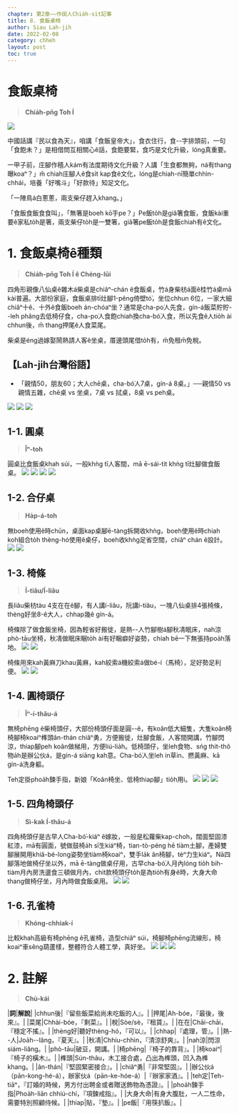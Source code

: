 ```yaml
---
chapter: 第2章——作田人Chia̍h-si̍t記事
title: 8. 食飯桌椅
author: Siau Lah-jih
date: 2022-02-08
category: chheh
layout: post
toc: true
---
```


# 食飯桌椅
> **Chia̍h-pn̄g Toh Í**

![](../too5/10/10-1-1.食飯桌李.jpg)

中國話講『民以食為天』，咱講「食飯皇帝大」，食衣住行，食--字排頭前，一句「食飽未？」是相借問互相關心ê話，食飽要緊，食巧是文化升級，lóng真重要。

一甲子前，庄腳作穡人kám有法度期待文化升級？人講「生食都無夠，ná有thang曝koaⁿ？」m̄ chiah庄腳人ê食si̍t kap食ê文化，lóng是chiah-nī簡單chhìn-chhái，培養「好嘴斗」「好款待」知足文化。

「一陣鳥á白蔥蔥，兩支柴仔趕入khang。」

「食飯食飯食食叫」，「無箸是boeh kō͘手pe？」Pe飯to̍h是giâ箸食飯，食飯kài重要ê家私to̍h是箸，兩支柴仔to̍h是一雙箸，giâ箸pe飯to̍h是食飯chiah有ê文化。

# 1. 食飯桌椅ê種類
>**Chia̍h-pn̄g Toh Í ê Chéng-lūi**

四角形親像八仙桌ê雜木á柴桌是chiâⁿ-chán ê食飯桌，竹á身柴枋á面ê桂竹á桌mā kài普遍。大部份家庭，食飯桌排tī灶腳1-pêng倚壁tó͘，坐位chhun 6位，一家大細chiâⁿ十ê、十外ê食飯boeh án-chóaⁿ坐？通常是cha-po͘人先食，gín-á飯菜貯貯--leh phâng去低椅仔食，cha-po͘人食飽chiah換cha-bó͘人食，所以先食ê人tio̍h ài chhun後，m̄ thang押尾ê人食菜尾。

柴桌是éng過嫁娶鬧熱請人客ê坐桌，厝邊頭尾借to̍h有，m̄免租m̄免稅。

## 【Lah-jih台灣俗語】
- 「親情50，朋友60；大人chē桌，cha-bó͘人7桌，gín-á 8桌。」──親情50 vs 親情五雜，chē桌 vs 坐桌，7桌 vs 拭桌，8桌 vs peh桌。

![](../too5/10/10-1-2.食飯桌.jpg)
![](../too5/10/10-1-3.食飯桌.jpg)
![](../too5/10/10-1-3a.孔雀椅.jpg)

## 1-1. 圓桌
>**Îⁿ-toh**
  
圓桌比食飯桌khah súi，一般khǹg tī人客間，mā ē-sái-tit khǹg tī灶腳做食飯桌。
![](../too5/10/10-1-3b.圓桌.jpg)
![](../too5/10/10-1-3c.圓桌.jpg)
![](../too5/10/10-1-3d.圓桌跤.jpg)
![](../too5/10/10-1-3e.貓仔腳.jpg)

## 1-2. 合仔桌
>**Ha̍p-á-toh**

無boeh使用ê時chūn，桌面kap桌腳ē-tàng拆開收khǹg，boeh使用ê時chiah koh組合to̍h thèng-hó使用ê桌仔，boeh收khǹg足省空間，chiâⁿ chán ê設計。
![](../too5/10/10-1-3f.桌腳.jpg)
![](../too5/10/10-1-3g.合仔桌.jpg)

## 1-3. 椅條
>**Í-tiâu/Í-liâu**
  
長liâu柴枋tàu 4支在在ê腳，有人講í-liâu，阮講í-tiâu，一塊八仙桌排4張椅條，thèng好坐8-ê大人，chhap幾ê gín-á。

椅條除了做食飯坐椅，因為輕省好搬徙，是熱--人竹腳樹á腳秋凊眠床，nah涼phò-tāu坐椅，秋凊做眠床睏to̍h ài有好睏癖好姿勢，chiah bē一下無張持poa̍h落地。
![](../too5/10/10-1-4.椅條.jpg)
![](../too5/10/10-1-5.四角椅頭仔.jpg)

椅條用來kah黃麻刀khau黃麻，kah絞索á機絞索á做bé-í（馬椅），足好勢足利便。
![](../too5/10/10-1-6.黃麻刀.jpg)
![](../too5/10/10-1-6a.黃麻刀.jpg)

## 1-4. 圓椅頭仔
>**Îⁿ-í-thâu-á**
  
無椅phēng ê柴椅頭仔，大部份椅頭仔面是圓--ê，有koân低大細隻，大隻koân椅椅腳椅koaiⁿ榫頭ân-thán chiâⁿ勇，方便搬徙，灶腳食飯，人客間開講，竹腳閃涼，thiap腳peh koân做梯用，方便liú-lia̍h。低椅頭仔，坐leh食物、sńg thit-thô物a̍h是辦公伙á，是gín-á siāng kah意。Cha-bó͘人坐leh in草in、撚黃麻、kā gín-á洗身軀。

Teh定掛phoa̍h鍊手指，新娘「Koân椅坐、低椅thiap腳」tio̍h用i。
![](../too5/10/10-1-7.椅頭仔.jpg)
![](../too5/10/10-1-7a.椅頭仔.jpg)
![](../too5/10/10-1-7b.圓椅頭仔.jpg)

## 1-5. 四角椅頭仔
>**Sì-kak Í-thâu-á**
  
四角椅頭仔是古早人Cha-bó͘-kiáⁿ ê嫁妝，一般是松蘿柴kap-choh，闊面堅固漆紅漆，mā有圓面，號做鼓椅a̍h sī生kiáⁿ椅，tian-tò-péng hē tiàm土腳，產婦雙腳展開用khiâ-bé-long姿勢坐tiàm椅koaiⁿ，雙手la̍k ân椅腳，tèⁿ力生kiáⁿ。Nā四腳落地做椅仔坐以外，mā ē-tàng做桌仔用，古早cha-bó͘人月內lóng tio̍h bih-tiàm月內房洗盪食三頓做月內，chit款椅頭仔to̍h是為tio̍h有身ê時，大身大命thang做椅仔坐，月內時做食飯桌用。
![](../too5/10/10-1-8.四角椅頭仔.jpg)
![](../too5/10/10-1-8a.生囝椅.jpg)

## 1-6. 孔雀椅
>**Khóng-chhiak-í**

 比較khah高級有椅phēng ê孔雀椅，造型chiâⁿ súi，椅腳椅phēng流線形，椅koaiⁿ車sêng葫蘆樣，整體符合人體工學，真好坐。
![](../too5/10/10-1-9.孔雀椅.jpg)
![](../too5/10/10-1-10.孔雀椅.jpg)
![](../too5/10/10-1-11.孔雀椅.jpg)


# 2. 註解
> **Chù-kái**

|**詞**|**解說**|
|chhun後|『留些飯菜給尚未吃飯的人』。|
|押尾|Ah-bóe，『最後，後來』。|
|菜尾|Chhài-bóe，『剩菜』。|
|稅|Sòe/sè，『租賃』。|
|在在|Chāi-chāi，『穩定不搖』。|
|thèng好|聽好thèng-hó，『可以』。|
|chhap|『處理，管』。|
|熱--人|Joa̍h--lâng，『夏天』。|
|秋凊|Chhiu-chhìn，『清涼舒爽』。|
|nah涼|閃涼siám-liâng。|
|phò-tāu|破豆，開講。|
|椅phēng|『椅子的靠背』。|
|椅koaiⁿ|『椅子的橫木』。|
|榫頭|Sún-thâu，木工接合處，凸出為榫頭，凹入為榫khang。|
|ân-thán|『堅固緊密接合』。|
|chiâⁿ勇|『非常堅固』。|
|辦公伙á（pān-kong-hé-á），辦家伙á（pān-ke-hóe-á）|『辦家家酒』。|
|teh定|Teh-tiāⁿ，『訂婚的時候，男方付出聘金或者贈送飾物為憑證』。|
|phoa̍h鍊手指|Phoa̍h-liān chhiú-chí，『項鍊戒指』。|
|大身大命|有身大腹肚，一人二性命，需要特別照顧侍候。|
|thiap|貼，『墊』。|
|pe飯|『用筷扒飯』。|